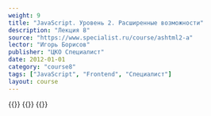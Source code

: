 ```yaml
---
weight: 9
title: "JavaScript. Уровень 2. Расширенные возможности"
description: "Лекция 8"
source: "https://www.specialist.ru/course/ashtml2-a"
lector: "Игорь Борисов"
publisher: "ЦКО Специалист"
date: 2012-01-01
category: "course8"
tags: ["JavaScript", "Frontend", "Специалист"]
layout: course
---
```

{{<players>}}
    {{<protonvideo ac1077c61c37dfda0732d02981313041>}}
{{</players>}}
